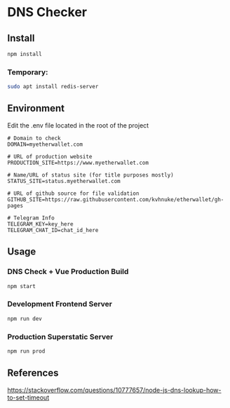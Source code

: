 # DNS Checker

## Install

```bash
npm install
```

### Temporary:

```bash
sudo apt install redis-server
```

## Environment

Edit the .env file located in the root of the project

```
# Domain to check
DOMAIN=myetherwallet.com

# URL of production website
PRODUCTION_SITE=https://www.myetherwallet.com

# Name/URL of status site (for title purposes mostly)
STATUS_SITE=status.myetherwallet.com

# URL of github source for file validation
GITHUB_SITE=https://raw.githubusercontent.com/kvhnuke/etherwallet/gh-pages

# Telegram Info
TELEGRAM_KEY=key_here
TELEGRAM_CHAT_ID=chat_id_here
```

## Usage

### DNS Check + Vue Production Build

```bash
npm start
```

### Development Frontend Server

```bash
npm run dev
```

### Production Superstatic Server

```bash
npm run prod
```

## References

https://stackoverflow.com/questions/10777657/node-js-dns-lookup-how-to-set-timeout